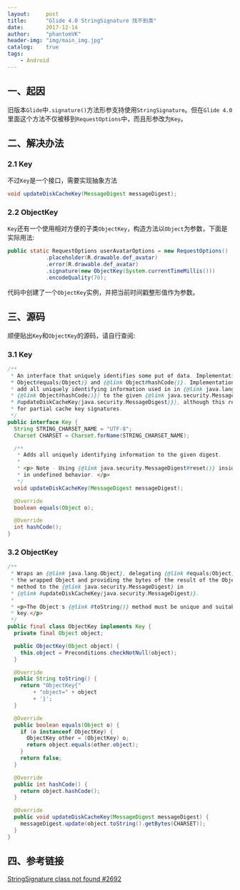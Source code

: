 ```yaml
---
layout:     post
title:      "Glide 4.0 StringSignature 找不到类"
date:       2017-12-14
author:     "phantomVK"
header-img: "img/main_img.jpg"
catalog:    true
tags:
    - Android
---
```


## 一、起因

旧版本`Glide`中`.signature()`方法形参支持使用`StringSignature`。但在`Glide 4.0`里面这个方法不仅被移到`RequestOptions`中，而且形参改为`Key`。

## 二、解决办法

### 2.1 Key

不过`Key`是一个接口，需要实现抽象方法

```java
void updateDiskCacheKey(MessageDigest messageDigest);
```

### 2.2 ObjectKey

`Key`还有一个使用相对方便的子类`ObjectKey`，构造方法以`Object`为参数，下面是实际用法:

```java
public static RequestOptions userAvatarOptions = new RequestOptions()
            .placeholder(R.drawable.def_avatar)
            .error(R.drawable.def_avatar)
            .signature(new ObjectKey(System.currentTimeMillis()))
            .encodeQuality(70);
```

代码中创建了一个`ObjectKey`实例，并把当前时间戳整形值作为参数。

## 三、源码

顺便贴出`Key`和`ObjectKey`的源码，请自行查阅:

### 3.1 Key

```java
/**
 * An interface that uniquely identifies some put of data. Implementations must implement {@link
 * Object#equals(Object)} and {@link Object#hashCode()}. Implementations are generally expected to
 * add all uniquely identifying information used in in {@link java.lang.Object#equals(Object)}} and
 * {@link Object#hashCode()}} to the given {@link java.security.MessageDigest} in {@link
 * #updateDiskCacheKey(java.security.MessageDigest)}}, although this requirement is not as strict
 * for partial cache key signatures.
 */
public interface Key {
  String STRING_CHARSET_NAME = "UTF-8";
  Charset CHARSET = Charset.forName(STRING_CHARSET_NAME);

  /**
   * Adds all uniquely identifying information to the given digest.
   *
   * <p> Note - Using {@link java.security.MessageDigest#reset()} inside of this method will result
   * in undefined behavior. </p>
   */
  void updateDiskCacheKey(MessageDigest messageDigest);

  @Override
  boolean equals(Object o);

  @Override
  int hashCode();
}
```


### 3.2 ObjectKey

```java
/**
 * Wraps an {@link java.lang.Object}, delegating {@link #equals(Object)} and {@link #hashCode()} to
 * the wrapped Object and providing the bytes of the result of the Object's {@link #toString()}
 * method to the {@link java.security.MessageDigest} in
 * {@link #updateDiskCacheKey(java.security.MessageDigest)}.
 *
 * <p>The Object's {@link #toString()} method must be unique and suitable for use as a disk cache
 * key.</p>
 */
public final class ObjectKey implements Key {
  private final Object object;

  public ObjectKey(Object object) {
    this.object = Preconditions.checkNotNull(object);
  }

  @Override
  public String toString() {
    return "ObjectKey{"
        + "object=" + object
        + '}';
  }

  @Override
  public boolean equals(Object o) {
    if (o instanceof ObjectKey) {
      ObjectKey other = (ObjectKey) o;
      return object.equals(other.object);
    }
    return false;
  }

  @Override
  public int hashCode() {
    return object.hashCode();
  }

  @Override
  public void updateDiskCacheKey(MessageDigest messageDigest) {
    messageDigest.update(object.toString().getBytes(CHARSET));
  }
}
```

## 四、参考链接

[StringSignature class not found #2692](https://github.com/bumptech/glide/issues/2692)

